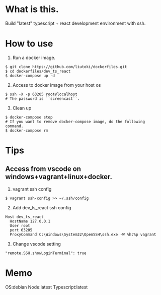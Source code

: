 # What is this.
Build "latest" typescript + react development environment with ssh.

# How to use

1. Run a docker image.
```
$ git clone https://github.com/liutoki/dockerfiles.git
$ cd dockerfiles/dev_ts_react
$ docker-compose up -d
```
2. Access to docker image from your host os
```
$ ssh -X -p 63205 root@localhost
# The password is ``screencast``.
```
3. Clean up
```
$ docker-compose stop
# If you want to remove docker-compose image, do the following command.
$ docker-compose rm
```

# Tips
## Access from vscode on windows+vagrant+linux+docker.
1. vagrant ssh config
```
$ vagrant ssh-config >> ~/.ssh/config
```
2. Add dev_ts_react ssh config
```
Host dev_ts_react
  HostName 127.0.0.1
  User root
  port 63205
  ProxyCommand C:\Windows\System32\OpenSSH\ssh.exe -W %h:%p vagrant
```
3. Change vscode setting
```
"remote.SSH.showLoginTerminal": true
```

# Memo
OS:debian
Node:latest
Typescript:latest